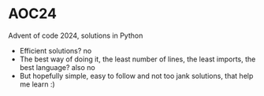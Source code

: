 # AOC24
Advent of code 2024, solutions in Python

- Efficient solutions? no
- The best way of doing it, the least number of lines, the least imports, the best language? also no                      
- But hopefully simple, easy to follow and not too jank solutions, that help me learn :)
